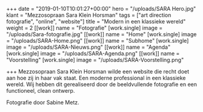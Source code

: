 +++
date = "2019-01-10T10:01:27+00:00"
hero = "/uploads/SARA Hero.jpg"
klant = "Mezzosopraan Sara Klein Horsman"
tags = ["art direction fotografie", "online", "website"]
title = "Modern in een klassieke wereld"
weight = 2
[[work]]
name = "Fotografie"
[work.single]
image = "/uploads/Sara-fotografie.jpg"
[[work]]
name = "Home"
[work.single]
image = "/uploads/SARA-Home.png"
[[work]]
name = "Subhome"
[work.single]
image = "/uploads/SARA-Nieuws.png"
[[work]]
name = "Agenda"
[work.single]
image = "/uploads/SARA-Agenda.png"
[[work]]
name = "Voorstelling"
[work.single]
image = "/uploads/SARA-Voorstelling.png"

+++
Mezzosopraan Sara Klein Horsman wilde een website die recht doet aan hoe zij in haar vak staat. Een moderne professional in een klassieke wereld. Wij hebben dit gerealiseerd door de beeldvullende fotografie en een functioneel, clean ontwerp.

Fotografie door Sabine Metz.